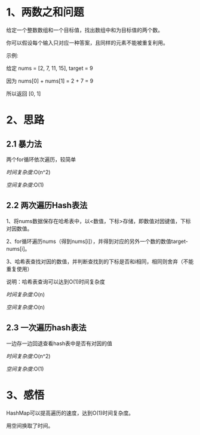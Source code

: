 # 1、两数之和问题
给定一个整数数组和一个目标值，找出数组中和为目标值的两个数。

你可以假设每个输入只对应一种答案，且同样的元素不能被重复利用。

示例:

给定 nums = [2, 7, 11, 15], target = 9

因为 nums[0] + nums[1] = 2 + 7 = 9

所以返回 [0, 1]

# 2、思路
## 2.1 暴力法
两个for循环依次遍历，较简单

*时间复杂度*:O(n^2)

*空间复杂度*:O(1)

## 2.2 两次遍历Hash表法
1、将nums数据保存在哈希表中，以<数值，下标>存储，即数值对因键值，下标对因数值。

2、for循环遍历nums（得到nums[i]），并得到对应的另外一个数的数值target-nums[i]。

3、哈希表查找对因的数值，并判断查找到的下标是否和i相同，相同则舍弃（不能重复使用）

说明：哈希表查询可以达到O(1)时间复杂度

*时间复杂度*:O(n)

*空间复杂度*:O(n)

## 2.3 一次遍历hash表法
一边存一边回退查看hash表中是否有对因的值

*时间复杂度*:O(n^2)

*空间复杂度*:O(1)

# 3、感悟
HashMap可以提高遍历的速度，达到O(1)时间复杂度。

用空间换取了时间。